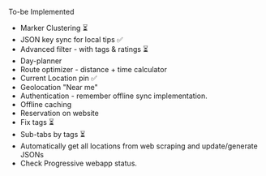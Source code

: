 To-be Implemented
  - Marker Clustering ⏳
  - JSON key sync for local tips ✅ 
  - Advanced filter - with tags & ratings ⏳
  - Day-planner
  - Route optimizer - distance + time calculator
  - Current Location pin ✅
  - Geolocation "Near me"
  - Authentication - remember offline sync implementation. 
  - Offline caching
  - Reservation on website
  - Fix tags ⏳
  - Sub-tabs by tags ⏳
  - Automatically get all locations from web scraping and update/generate JSONs
  - Check Progressive webapp status.
